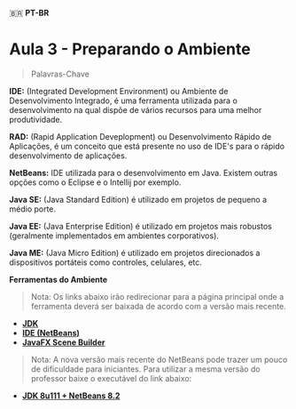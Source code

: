 🇧🇷 **PT-BR**

# Aula 3 - Preparando o Ambiente

> Palavras-Chave

**IDE:** (Integrated Development Environment) ou Ambiente de Desenvolvimento Integrado, é uma ferramenta utilizada para o desenvolvimento na qual dispõe de vários recursos para uma melhor produtividade.

**RAD:** (Rapid Application Deveplopment) ou Desenvolvimento Rápido de Aplicações, é um conceito que está presente no uso de IDE's para o rápido desenvolvimento de aplicações.

**NetBeans:** IDE utilizada para o desenvolvimento em Java. Existem outras opções como o Eclipse e o Intellij por exemplo.

**Java SE:** (Java Standard Edition) é utilizado em projetos de pequeno a médio porte.

**Java EE:** (Java Enterprise Edition) é utilizado em projetos mais robustos (geralmente implementados em ambientes corporativos).

**Java ME:** (Java Micro Edition) é utilizado em projetos direcionados a dispositivos portáteis como controles, celulares, etc.

**Ferramentas do Ambiente**

> Nota: Os links abaixo irão redirecionar para a página principal onde a ferramenta deverá ser baixada de acordo com a versão mais recente.

- **[JDK](https://www.oracle.com/br/java/technologies/javase-downloads.html)**
- **[IDE (NetBeans)](https://netbeans.apache.org/download/index.html)**
- **[JavaFX Scene Builder](https://www.oracle.com/java/technologies/javafxscenebuilder-1x-archive-downloads.html)**

> Nota: A nova versão mais recente do NetBeans pode trazer um pouco de dificuldade para iniciantes. Para utilizar a mesma versão do professor baixe o executável do link abaixo:

- **[JDK 8u111 + NetBeans 8.2](https://www.oracle.com/technetwork/java/javase/downloads/jdk-netbeans-jsp-3413139-esa.html)**